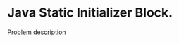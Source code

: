 # Java Static Initializer Block.

[Problem description](https://www.hackerrank.com/challenges/java-static-initializer-block)
